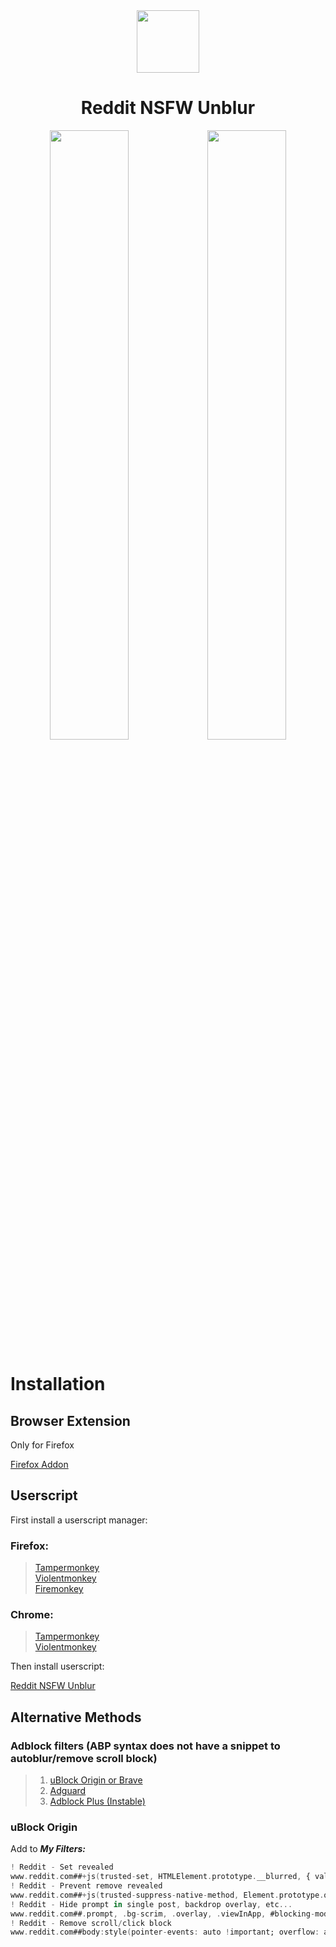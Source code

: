 <div align="center">
    <a align="center" width="100%">
        <img width="100px" src="https://raw.githubusercontent.com/zenstorage/Reddit-NSFW-Unblur/main/assets/icon.png">
    </a>
    <h1 align="center">Reddit NSFW Unblur</h1>
    <img width="50%" src="https://raw.githubusercontent.com/zenstorage/Reddit-NSFW-Unblur/main/assets/before-addon.png"><img width="50%" src="https://raw.githubusercontent.com/zenstorage/Reddit-NSFW-Unblur/main/assets/after-addon.png">
</div>

# Installation

## Browser Extension

Only for Firefox

[Firefox Addon](https://addons.mozilla.org/pt-BR/firefox/addon/reddit-nsfw-spoiler-unblur/)

## Userscript

First install a userscript manager:

### Firefox:

> [Tampermonkey](https://addons.mozilla.org/pt-BR/firefox/addon/tampermonkey/)  
> [Violentmonkey](https://addons.mozilla.org/pt-BR/firefox/addon/violentmonkey/)  
> [Firemonkey](https://addons.mozilla.org/pt-BR/firefox/addon/firemonkey/)

### Chrome:

> [Tampermonkey](https://chromewebstore.google.com/detail/tampermonkey/dhdgffkkebhmkfjojejmpbldmpobfkfo)  
> [Violentmonkey](https://chromewebstore.google.com/detail/violentmonkey/jinjaccalgkegednnccohejagnlnfdag)

Then install userscript:

[Reddit NSFW Unblur](https://greasyfork.org/scripts/485608)

Alternative Methods
-------------------

### Adblock filters (ABP syntax does not have a snippet to autoblur/remove scroll block)

> 1. [uBlock Origin or Brave](https://raw.githubusercontent.com/zenstorage/Reddit-NSFW-Unblur/main/filters/ublock.txt)  
> 2. [Adguard](https://raw.githubusercontent.com/zenstorage/Reddit-NSFW-Unblur/main/filters/adguard.txt)  
> 3. [Adblock Plus (Instable)](https://raw.githubusercontent.com/zenstorage/Reddit-NSFW-Unblur/main/filters/abp.txt)

### uBlock Origin

Add to ***My Filters:*** 
```adb
! Reddit - Set revealed
www.reddit.com##+js(trusted-set, HTMLElement.prototype.__blurred, { value: "false" })
! Reddit - Prevent remove revealed
www.reddit.com##+js(trusted-suppress-native-method, Element.prototype.querySelector, '"div[slot="revealed"]"', prevent)
! Reddit - Hide prompt in single post, backdrop overlay, etc...
www.reddit.com##.prompt, .bg-scrim, .overlay, .viewInApp, #blocking-modal, #nsfw-qr-dialog, body > [style*="blur(4px)"]
! Reddit - Remove scroll/click block
www.reddit.com##body:style(pointer-events: auto !important; overflow: auto !important;)
```